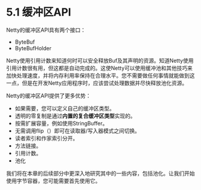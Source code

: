 # 5.1 缓冲区API

Netty的缓冲区API具有两个接口：

* ByteBuf
* ByteBufHolder

Netty使用引用计数来知道何时可以安全释放Buf及其声明的资源。知道Netty使用引用计数很有用，但这都是自动完成的。这使Netty可以使用缓冲池和其他技巧来加快处理速度，并将内存利用率保持在合理水平。您不需要做任何事情就能做到这一点，但是在开发Netty应用程序时，应该尝试处理数据并尽快释放池化资源。

Netty的缓冲区API提供了更多优势：

* 如果需要，您可以定义自己的缓冲区类型。
* 透明的零复制是通过**内置的复合缓冲区类型**实现的。
* 按需扩展容量，例如使用StringBuffer。
* 无需调用flip（）即可在读取器/写入器模式之间切换。
* 读者索引和作家索引分开。
* 方法链接。
* 引用计数。
* 池化

我们将在本章的后续部分中更深入地研究其中的一些内容，包括池化。让我们开始使用字节容器，您可能需要首先使用它。



